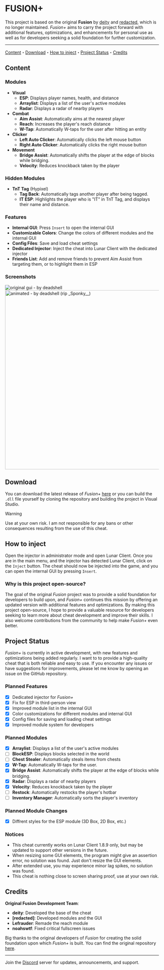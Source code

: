 # FUSION+

This project is based on the original **Fusion** by [deity](https://www.youtube.com/@x64x70) and [redacted](), which is no longer maintained. *Fusion+* aims to carry the project forward with additional features, optimizations, and enhancements for personal use as well as for developers seeking a solid foundation for further customization.

---

[Content](#content)・[Download](#download)・[How to inject](#how-to-inject)・[Project Status](#project-status)・[Credits](#credits)

## Content

### Modules
- **Visual**
  - **ESP**: Displays player names, health, and distance
  - **Arraylist**: Displays a list of the user's active modules
  - **Radar**: Displays a radar of nearby players
- **Combat**
  - **Aim Assist**: Automatically aims at the nearest player
  - **Reach**: Increases the player's reach distance
  - **W-Tap**: Automatically W-taps for the user after hitting an entity
- **Clicker**
  - **Left Auto Clicker**: Automatically clicks the left mouse button
  - **Right Auto Clicker**: Automatically clicks the right mouse button
- **Movement**
  - **Bridge Assist**: Automatically shifts the player at the edge of blocks while bridging.
  - **Velocity**: Reduces knockback taken by the player

### Hidden Modules
- **TnT Tag** (Hypixel)
  - **Tag Back**: Automatically tags another player after being tagged.
  - **IT ESP**: Highlights the player who is "IT" in TnT Tag, and displays their name and distance.

### Features
- **Internal GUI**: Press `Insert` to open the internal GUI
- **Customizable Colors**: Change the colors of different modules and the internal GUI
- **Config Files**: Save and load cheat settings
- **Dedicated Injector**: Inject the cheat into Lunar Client with the dedicated injector
- **Friends List**: Add and remove friends to prevent Aim Assist from targeting them, or to highlight them in ESP

### Screenshots
<img src="https://github.com/6470bru/fusion/assets/67878277/5a732ba9-3d81-44e4-b745-f34f39555716" alt="original gui - by deadshell"/>
<img src="https://github.com/6470bru/fusion/assets/67878277/fac3f084-0255-4999-b03f-3e2e0a15bde8" alt="animated - by deadshell (rip _Sponky__)" width=586>

## Download
You can download the latest release of *Fusion+* [here](https://github.com/h1meji/fusion-plus/releases) or you can build the `.dll` file yourself by cloning the repository and building the project in Visual Studio.
> [!WARNING]
> Use at your own risk. I am not responsible for any bans or other consequences resulting from the use of this cheat.

## How to inject
Open the injector in administrator mode and open Lunar Client. Once you are in the main menu, and the injector has detected Lunar Client, click on the `Inject` button. The cheat should now be injected into the game, and you can open the internal GUI by pressing `Insert`.

### Why is this project open-source?
The goal of the original *Fusion* project was to provide a solid foundation for developers to build upon, and *Fusion+* continues this mission by offering an updated version with additional features and optimizations. By making this project open-source, I hope to provide a valuable resource for developers seeking to learn more about cheat development and improve their skills. I also welcome contributions from the community to help make *Fusion+* even better.

## Project Status
*Fusion+* is currently in active development, with new features and optimizations being added regularly. I want to to provide a high-quality cheat that is both reliable and easy to use. If you encounter any issues or have suggestions for improvements, please let me know by opening an issue on the GitHub repository.

### Planned Features
- [x] Dedicated injector for *Fusion+*
- [x] Fix for ESP in third-person view
- [x] Improved module list in the internal GUI
- [x] Color customizations for different modules and internal GUI
- [x] Config files for saving and loading cheat settings
- [x] Improved module system for developers

### Planned Modules
- [x] **Arraylist**: Displays a list of the user's active modules
- [ ] **BlockESP**: Displays blocks selected in the world
- [ ] **Chest Stealer**: Automatically steals items from chests
- [x] **W-Tap**: Automatically W-taps for the user.
- [x] **Bridge Assist**: Automatically shifts the player at the edge of blocks while bridging.
- [x] **Radar**: Displays a radar of nearby players
- [x] **Velocity**: Reduces knockback taken by the player
- [ ] **Restock**: Automatically restocks the player's hotbar
- [ ] **Inventory Manager**: Automatically sorts the player's inventory

### Planned Module Changes
- [x] Diffrent styles for the ESP module (3D Box, 2D Box, etc.)

### Notices
- This cheat currently works on Lunar Client 1.8.9 only, but may be updated to support other versions in the future.
- When resizing some GUI elements, the program might give an assertion error, no solution was found. Just don't resize the GUI elements.
- After extended use, you may experience minor lag spikes, no solution was found.
- This cheat is nothing close to screen sharing proof, use at your own risk.

## Credits
**Original Fusion Development Team**:
- **deity**: Developed the base of the cheat
- **[redacted]**: Developed modules and the GUI
- **Lefrauder**: Remade the reach module
- **noahswtf**: Fixed critical fullscreen issues

Big thanks to the original developers of *Fusion* for creating the solid foundation upon which *Fusion+* is built. You can find the original repository [here](https://github.com/6470bru/fusion).

---

Join the [Discord](https://discord.gg/EWkhAPRdwb) server for updates, announcements, and support.
<!-- Contact me on [Discord](https://www.discord.com/users/706262422251634809) (@himeji.) for any questions, suggestions or issues. -->